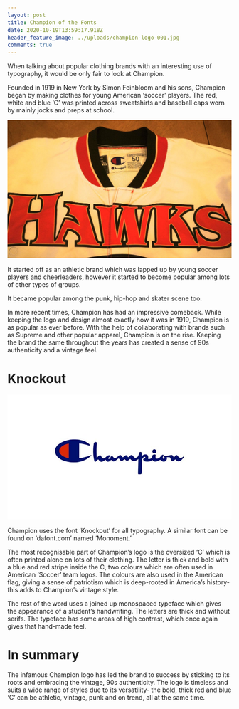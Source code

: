 ```yaml
---
layout: post
title: Champion of the Fonts
date: 2020-10-19T13:59:17.918Z
header_feature_image: ../uploads/champion-logo-001.jpg
comments: true
---
```

When talking about popular clothing brands with an interesting use of typography, it would be only fair to look at Champion.

Founded in 1919 in New York by Simon Feinbloom and his sons, Champion began by making clothes for young American ‘soccer’ players. The red, white and blue ‘C’ was printed across sweatshirts and baseball caps worn by mainly jocks and preps at school.

![90s Champion Jacket- Worthpoint.com](../uploads/champion-vintage.jpg "90s Champion Jacket- Worthpoint.com")

It started off as an athletic brand which was lapped up by young soccer players and cheerleaders, however it started to become popular among lots of other types of groups.

It became popular among the punk, hip-hop and skater scene too.

In more recent times, Champion has had an impressive comeback. While keeping the logo and design almost exactly how it was in 1919, Champion is as popular as ever before. With the help of collaborating with brands such as Supreme and other popular apparel, Champion is on the rise. Keeping the brand the same throughout the years has created a sense of 90s authenticity and a vintage feel.

# Knockout

![Champion logo by Cultedge.com](../uploads/champion-logo-001.jpg "Champion logo by Cultedge.com")

Champion uses the font ‘Knockout’ for all typography. A similar font can be found on ‘dafont.com’ named ‘Monoment.’

The most recognisable part of Champion’s logo is the oversized ‘C’ which is often printed alone on lots of their clothing. The letter is thick and bold with a blue and red stripe inside the C, two colours which are often used in American ‘Soccer’ team logos. The colours are also used in the American flag, giving a sense of patriotism which is deep-rooted in America’s history- this adds to Champion’s vintage style.

The rest of the word uses a joined up monospaced typeface which gives the appearance of a student’s handwriting. The letters are thick and without serifs. The typeface has some areas of high contrast, which once again gives that hand-made feel.

# In summary

The infamous Champion logo has led the brand to success by sticking to its roots and embracing the vintage, 90s authenticity. The logo is timeless and suits a wide range of styles due to its versatility- the bold, thick red and blue ‘C’ can be athletic, vintage, punk and on trend, all at the same time.